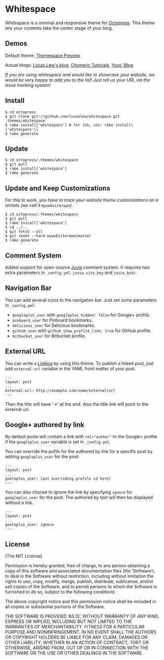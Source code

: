 Whitespace
==========
Whitespace is a minimal and responsive theme for [Octopress](http://octopress.org). This theme lets your contents take the center stage of your blog.


Demos
-----


Default theme: [Themespace Preview](http://themespace.github.io/whitespace/)

Actual blogs: [Lucas Lew's blog](http://lucaslew.com), [Chymeric Tutorials](http://chymeric.eu), [Yous' Blog](http://yous.be/)

*If you are using whitespace and would like to showcase your website, we would be very happy to add you to the list! Just tell us your URL via the issue tracking system!*


Install
-------
    $ cd octopress
    $ git clone git://github.com/lucaslew/whitespace.git .themes/whitespace
    $ rake install['whitespace'] # for zsh, use: rake install\['whitespace'\] 
    $ rake generate


Update
------
    $ cd octopress/.themes/whitespace
    $ git pull
    $ rake install['whitespace']
    $ rake generate


Update and Keep Customizations
------------------------------
*For this to work, you have to track your website theme customizations on a remote (we call it ```mywebsiterepo```).*

    $ cd octopress/.themes/whitespace
    $ git pull
    $ rake install['whitespace']
    $ cd ../..
    $ git fetch --all
    $ git reset --hard mywebsiterepo/master
    $ rake generate


Comment System
--------------
Added support for open-source [Juvia](https://github.com/phusion/juvia) comment system. It requires two extra parameters in `_config.yml`: `juvia_site_key` and `juvia_host`.


Navigation Bar
--------------
You can add several icons to the navigation bar. Just set some parameters in `_config.yml`:

- `googleplus_user` with `googleplus_hidden: false` for Google+ profile.
- `pinboard_user` for Pinboard bookmarks.
- `delicious_user` for Delicious bookmarks.
- `github_user` with `github_show_profile_link: true` for GitHub profile.
- `bitbucket_user` for Bitbucket profile.


External URL
------------
You can write a [Linklog](http://en.wikipedia.org/wiki/Linklog) by using this theme. To publish a linked post, just add `external-url` variable in the YAML front matter of your post.

    ---
    layout: post
    ...
    external-url: http://example.com/some/external/url
    ---

Then the title will have '&rarr;' at the end. Also the title link will point to the external url.

Google+ authored by link
------------------------
By default posts will contain a link with `rel="author"` to the Google+ profile if the `googleplus_user` variable is set in `_config.yml`.

You can override the pofile for the authored by link for a specific post by adding `googleplus_user` for the post:  

    ---
    layout: post
    ...
    gooleplus_user: [put overriding profile id here]
    ---
	
You can also choose to ignore the link by specifying `ignore` for `googleplus_user` for the post. The authored by text will then be displayed without a link.

    ---
    layout: post
    ...
    gooleplus_user: ignore
    ---

License
-------
(The MIT License)

Permission is hereby granted, free of charge, to any person obtaining a copy of this software and associated documentation files (the ‘Software’), to deal in the Software without restriction, including without limitation the rights to use, copy, modify, merge, publish, distribute, sublicense, and/or sell copies of the Software, and to permit persons to whom the Software is furnished to do so, subject to the following conditions:

The above copyright notice and this permission notice shall be included in all copies or substantial portions of the Software.

THE SOFTWARE IS PROVIDED ‘AS IS’, WITHOUT WARRANTY OF ANY KIND, EXPRESS OR IMPLIED, INCLUDING BUT NOT LIMITED TO THE WARRANTIES OF MERCHANTABILITY, FITNESS FOR A PARTICULAR PURPOSE AND NONINFRINGEMENT. IN NO EVENT SHALL THE AUTHORS OR COPYRIGHT HOLDERS BE LIABLE FOR ANY CLAIM, DAMAGES OR OTHER LIABILITY, WHETHER IN AN ACTION OF CONTRACT, TORT OR OTHERWISE, ARISING FROM, OUT OF OR IN CONNECTION WITH THE SOFTWARE OR THE USE OR OTHER DEALINGS IN THE SOFTWARE.


